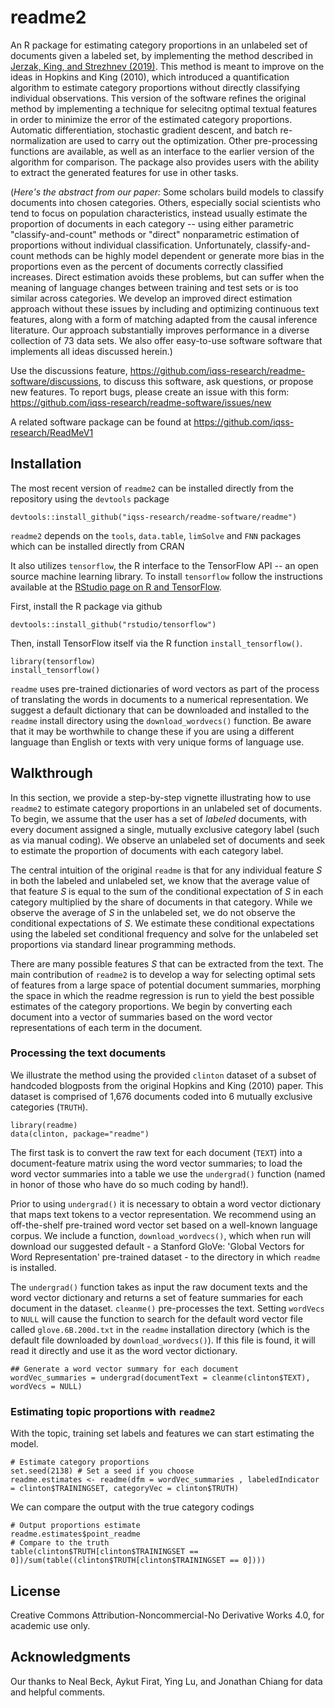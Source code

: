 # readme2

An R package for estimating category proportions in an unlabeled set of documents given a labeled set, by implementing the method described in [Jerzak, King, and Strezhnev (2019)](http://GaryKing.org/words). This method is meant to improve on the ideas in Hopkins and King (2010), which introduced a quantification algorithm to estimate category proportions without directly classifying individual observations. This version of the software refines the original method by implementing a technique for selecitng optimal textual features in order to minimize the error of the estimated category proportions. Automatic differentiation, stochastic gradient descent, and batch re-normalization are used to carry out the optimization. Other pre-processing functions are available, as well as an interface to the earlier version of the algorithm for comparison. The package also provides users with the ability to extract the generated features for use in other tasks.

(*Here's the abstract from our paper:*  Some scholars build models to classify documents into chosen categories. Others, especially social scientists who tend to focus on population characteristics, instead usually estimate the proportion of documents in each category -- using either parametric "classify-and-count" methods or "direct" nonparametric estimation of proportions without individual classification. Unfortunately, classify-and-count methods can be highly model dependent or generate more bias in the proportions even as the percent of documents correctly classified increases. Direct estimation avoids these problems, but can suffer when the meaning of language changes between training and test sets or is too similar across categories. We develop an improved direct estimation approach without these issues by including and optimizing continuous text features, along with a form of matching adapted from the causal inference literature. Our approach substantially improves performance in a diverse collection of 73 data sets. We also offer easy-to-use software software that implements all ideas discussed herein.)

Use the discussions feature, https://github.com/iqss-research/readme-software/discussions, to discuss this software, ask questions, or propose new features. To report bugs, please create an issue with this form: https://github.com/iqss-research/readme-software/issues/new

A related software package can be found at https://github.com/iqss-research/ReadMeV1

## Installation

The most recent version of `readme2` can be installed directly from the repository using the `devtools` package

```
devtools::install_github("iqss-research/readme-software/readme")
```

`readme2` depends on the `tools`, `data.table`, `limSolve` and `FNN` packages which can be installed directly from CRAN

It also utilizes `tensorflow`, the R interface to the TensorFlow API -- an open source machine learning library. To install `tensorflow` follow the instructions available at the [RStudio page on R and TensorFlow](https://tensorflow.rstudio.com/tensorflow/).

First, install the R package via github

```
devtools::install_github("rstudio/tensorflow")
```

Then, install TensorFlow itself via the R function `install_tensorflow()`.

```
library(tensorflow)
install_tensorflow()
```

`readme` uses pre-trained dictionaries of word vectors as part of the process of translating the words in documents to a numerical representation. We suggest a default dictionary that can be downloaded and installed to the `readme` install directory using the `download_wordvecs()` function. Be aware that it may be worthwhile to change these if you are using a different language than English or texts with very unique forms of language use.

## Walkthrough

In this section, we provide a step-by-step vignette illustrating how to use `readme2` to estimate category proportions in an unlabeled set of documents. To begin, we assume that the user has a set of *labeled* documents, with every document assigned a single, mutually exclusive category label (such as via manual coding). We observe an unlabeled set of documents and seek to estimate the proportion of documents with each category label. 

The central intuition of the original `readme` is that for any individual feature _S_ in both the labeled and unlabeled set, we know that the average value of that feature _S_ is equal to the sum of the conditional expectation of _S_ in each category multiplied by the share of documents in that category. While we observe the average of _S_ in the unlabeled set, we do not observe the conditional expectations of _S_. We estimate these conditional expectations using the labeled set conditional frequency and solve for the unlabeled set proportions via standard linear programming methods.

There are many possible features _S_ that can be extracted from the text. The main contribution of `readme2` is to develop a way for selecting optimal sets of features from a large space of potential document summaries, morphing the space in which the readme regression is run to yield the best possible estimates of the category proportions. We begin by converting each document into a vector of summaries based on the word vector representations of each term in the document.

### Processing the text documents 

We illustrate the method using the provided `clinton` dataset of a subset of handcoded blogposts from the original Hopkins and King (2010) paper. This dataset is comprised of 1,676 documents coded into 6 mutually exclusive categories (`TRUTH`).

```
library(readme)
data(clinton, package="readme")
```

The first task is to convert the raw text for each document (`TEXT`) into a document-feature matrix using the word vector summaries; to load the word vector summaries into a table we use the `undergrad()` function (named in honor of those who have do so much coding by hand!). 

Prior to using `undergrad()` it is necessary to obtain a word vector dictionary that maps text tokens to a vector representation. We recommend using an off-the-shelf pre-trained word vector set based on a well-known language corpus. We include a function, `download_wordvecs()`, which when run will download our suggested default - a Stanford GloVe: 'Global Vectors for Word Representation' pre-trained dataset - to the directory in which `readme` is installed.

The `undergrad()` function takes as input the raw document texts and the word vector dictionary and returns a set of feature summaries for each document in the dataset. `cleanme()` pre-processes the text. Setting `wordVecs` to `NULL` will cause the function to search for the default word vector file called `glove.6B.200d.txt` in the `readme` installation directory (which is the default file downloaded by `download_wordvecs()`). If this file is found, it will read it directly and use it as the word vector dictionary.

```
## Generate a word vector summary for each document
wordVec_summaries = undergrad(documentText = cleanme(clinton$TEXT), wordVecs = NULL)
```

### Estimating topic proportions with `readme2`

With the topic, training set labels and features we can start estimating the model.

```
# Estimate category proportions
set.seed(2138) # Set a seed if you choose
readme.estimates <- readme(dfm = wordVec_summaries , labeledIndicator = clinton$TRAININGSET, categoryVec = clinton$TRUTH)
```

We can compare the output with the true category codings

```
# Output proportions estimate
readme.estimates$point_readme
# Compare to the truth
table(clinton$TRUTH[clinton$TRAININGSET == 0])/sum(table((clinton$TRUTH[clinton$TRAININGSET == 0])))
```

## License

Creative Commons Attribution-Noncommercial-No Derivative Works 4.0, for academic use only.

## Acknowledgments

Our thanks to Neal Beck, Aykut Firat, Ying Lu, and Jonathan Chiang for data and helpful comments.

